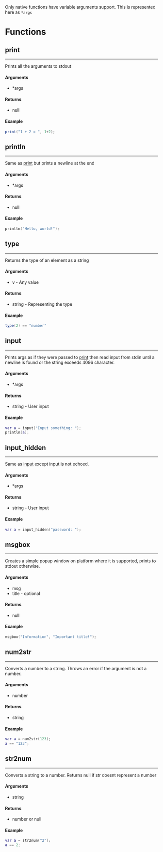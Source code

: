 Only native functions have variable arguments support. This is represented here as `*args`

# Functions

## print
---
Prints all the arguments to stdout

#### Arguments
* \*args

#### Returns
* null

#### Example
```lua
print("1 + 2 = ", 1+2);
```

## println
---
Same as [print](#print) but prints a newline at the end

#### Arguments
* \*args

#### Returns
* null

#### Example
```lua
println("Hello, world!");
```

## type
---
Returns the type of an element as a string

#### Arguments
* v - Any value

#### Returns
* string - Representing the type

#### Example
```lua
type(2) == "number"
```

## input
---
Prints args as if they were passed to [print](#print) then read input from stdin until a newline is found or the string exceeds 4096 character.

#### Arguments
* \*args

#### Returns
* string - User input

#### Example
```lua
var a = input("Input something: ");
println(a);
```

## input_hidden
---
Same as [input](#input) except input is not echoed.

#### Arguments
* \*args

#### Returns
* string - User input

#### Example
```lua
var a = input_hidden("password: ");
```

## msgbox
---
Creates a simple popup window on platform where it is supported, prints to stdout otherwise.

#### Arguments
* msg
* title - optional

#### Returns
* null

#### Example
```lua
msgbox("Information", "Important title!");
```

## num2str
---
Converts a number to a string. Throws an error if the argument is not a number.

#### Arguments
* number

#### Returns
* string

#### Example
```lua
var a = num2str(123);
a == "123";
```

## str2num
---
Converts a string to a number. Returns null if str doesnt represent a number

#### Arguments
* string

#### Returns
* number or null

#### Example
```lua
var a = str2num("2");
a == 2;
```